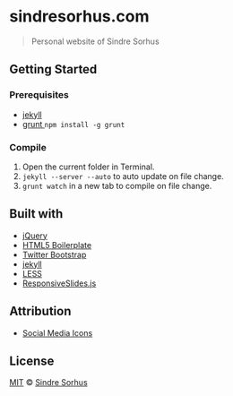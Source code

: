 # sindresorhus.com

> Personal website of Sindre Sorhus


## Getting Started


### Prerequisites

- [jekyll](http://jekyllrb.com)
- [grunt ](https://github.com/cowboy/grunt) `npm install -g grunt`


### Compile

1. Open the current folder in Terminal.
2. `jekyll --server --auto` to auto update on file change.
3. `grunt watch` in a new tab to compile on file change.


## Built with

- [jQuery](http://jquery.com)
- [HTML5 Boilerplate](http://html5boilerplate.com)
- [Twitter Bootstrap](http://twitter.github.com/bootstrap/)
- [jekyll](http://jekyllrb.com)
- [LESS](http://lesscss.org)
- [ResponsiveSlides.js](http://responsive-slides.viljamis.com/)


## Attribution

- [Social Media Icons](http://paulrobertlloyd.com/2009/06/social_media_icons)


## License

[MIT](http://opensource.org/licenses/MIT) © [Sindre Sorhus](http://sindresorhus.com)
